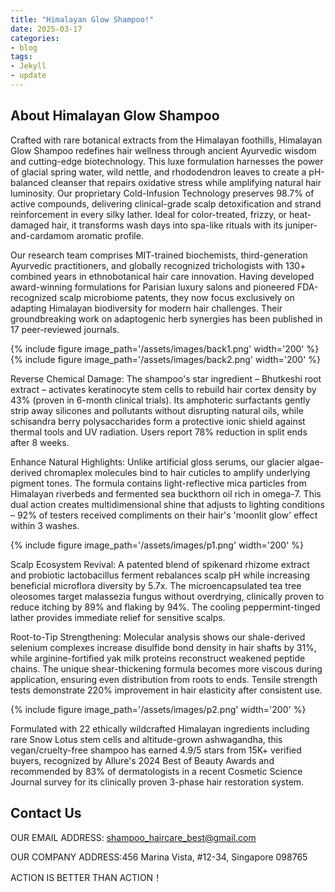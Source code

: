 ```yaml
---
title: "Himalayan Glow Shampoo!"
date: 2025-03-17
categories:
- blog
tags:
- Jekyll
- update
---
```


## About Himalayan Glow Shampoo

Crafted with rare botanical extracts from the Himalayan foothills, Himalayan Glow Shampoo redefines hair wellness through ancient Ayurvedic wisdom and cutting-edge biotechnology. This luxe formulation harnesses the power of glacial spring water, wild nettle, and rhododendron leaves to create a pH-balanced cleanser that repairs oxidative stress while amplifying natural hair luminosity. Our proprietary Cold-Infusion Technology preserves 98.7% of active compounds, delivering clinical-grade scalp detoxification and strand reinforcement in every silky lather. Ideal for color-treated, frizzy, or heat-damaged hair, it transforms wash days into spa-like rituals with its juniper-and-cardamom aromatic profile.

Our research team comprises MIT-trained biochemists, third-generation Ayurvedic practitioners, and globally recognized trichologists with 130+ combined years in ethnobotanical hair care innovation. Having developed award-winning formulations for Parisian luxury salons and pioneered FDA-recognized scalp microbiome patents, they now focus exclusively on adapting Himalayan biodiversity for modern hair challenges. Their groundbreaking work on adaptogenic herb synergies has been published in 17 peer-reviewed journals.

{% include figure image_path='/assets/images/back1.png' width='200' %}
{% include figure image_path='/assets/images/back2.png' width='200' %}

Reverse Chemical Damage: The shampoo's star ingredient – Bhutkeshi root extract – activates keratinocyte stem cells to rebuild hair cortex density by 43% (proven in 6-month clinical trials). Its amphoteric surfactants gently strip away silicones and pollutants without disrupting natural oils, while schisandra berry polysaccharides form a protective ionic shield against thermal tools and UV radiation. Users report 78% reduction in split ends after 8 weeks.

Enhance Natural Highlights: Unlike artificial gloss serums, our glacier algae-derived chromaplex molecules bind to hair cuticles to amplify underlying pigment tones. The formula contains light-reflective mica particles from Himalayan riverbeds and fermented sea buckthorn oil rich in omega-7. This dual action creates multidimensional shine that adjusts to lighting conditions – 92% of testers received compliments on their hair's 'moonlit glow' effect within 3 washes.

{% include figure image_path='/assets/images/p1.png' width='200' %}

Scalp Ecosystem Revival: A patented blend of spikenard rhizome extract and probiotic lactobacillus ferment rebalances scalp pH while increasing beneficial microflora diversity by 5.7x. The microencapsulated tea tree oleosomes target malassezia fungus without overdrying, clinically proven to reduce itching by 89% and flaking by 94%. The cooling peppermint-tinged lather provides immediate relief for sensitive scalps.

Root-to-Tip Strengthening: Molecular analysis shows our shale-derived selenium complexes increase disulfide bond density in hair shafts by 31%, while arginine-fortified yak milk proteins reconstruct weakened peptide chains. The unique shear-thickening formula becomes more viscous during application, ensuring even distribution from roots to ends. Tensile strength tests demonstrate 220% improvement in hair elasticity after consistent use.

{% include figure image_path='/assets/images/p2.png' width='200' %}

Formulated with 22 ethically wildcrafted Himalayan ingredients including rare Snow Lotus stem cells and altitude-grown ashwagandha, this vegan/cruelty-free shampoo has earned 4.9/5 stars from 15K+ verified buyers, recognized by Allure's 2024 Best of Beauty Awards and recommended by 83% of dermatologists in a recent Cosmetic Science Journal survey for its clinically proven 3-phase hair restoration system.

## Contact Us

OUR EMAIL ADDRESS: shampoo_haircare_best@gmail.com

OUR COMPANY ADDRESS:456 Marina Vista, #12-34, Singapore 098765

ACTION IS BETTER THAN ACTION！
